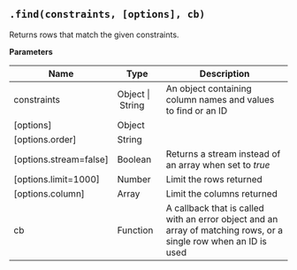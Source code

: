 ## `.find(constraints, [options], cb)`

Returns rows that match the given constraints.

**Parameters**

|Name|Type|Description|
|----|----|-----------|
|constraints|Object&nbsp;&#124;&nbsp;String |An object containing column names and values to find or an ID|
|[options]|Object||
|[options.order]|String||
|[options.stream=false]|Boolean|Returns a stream instead of an array when set to _true_|
|[options.limit=1000]|Number|Limit the rows returned|
|[options.column]|Array|Limit the columns returned|
|cb|Function|A callback that is called with an error object and an array of matching rows, or a single row when an ID is used|
